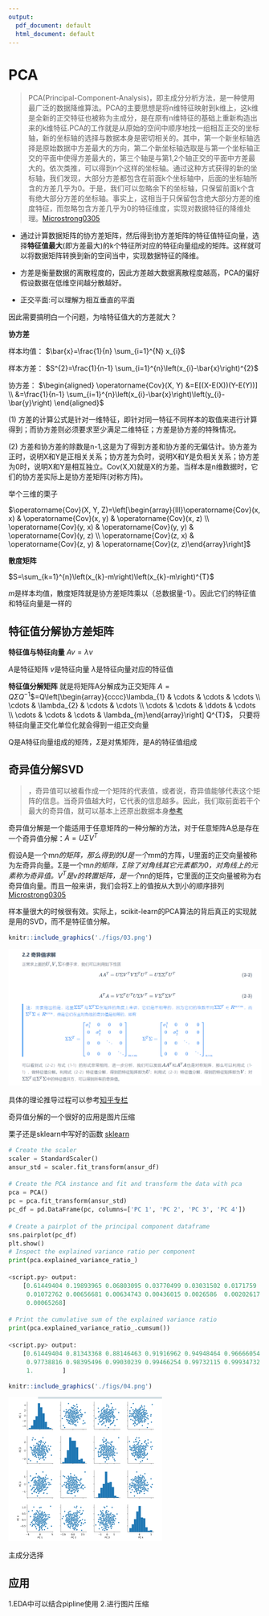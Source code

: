 ```yaml
---
output:
  pdf_document: default
  html_document: default
---
```

# PCA

>PCA(Principal-Component-Analysis)，即主成分分析方法，是一种使用最广泛的数据降维算法。PCA的主要思想是将n维特征映射到k维上，这k维是全新的正交特征也被称为主成分，是在原有n维特征的基础上重新构造出来的k维特征.PCA的工作就是从原始的空间中顺序地找一组相互正交的坐标轴，新的坐标轴的选择与数据本身是密切相关的。其中，第一个新坐标轴选择是原始数据中方差最大的方向，第二个新坐标轴选取是与第一个坐标轴正交的平面中使得方差最大的，第三个轴是与第1,2个轴正交的平面中方差最大的。依次类推，可以得到n个这样的坐标轴。通过这种方式获得的新的坐标轴，我们发现，大部分方差都包含在前面k个坐标轴中，后面的坐标轴所含的方差几乎为0。于是，我们可以忽略余下的坐标轴，只保留前面k个含有绝大部分方差的坐标轴。事实上，这相当于只保留包含绝大部分方差的维度特征，而忽略包含方差几乎为0的特征维度，实现对数据特征的降维处理。[Microstrong0305](https://blog.csdn.net/program_developer/article/details/80632779)

- 通过计算数据矩阵的协方差矩阵，然后得到协方差矩阵的特征值特征向量，选择**特征值最大**(即方差最大)的k个特征所对应的特征向量组成的矩阵。这样就可以将数据矩阵转换到新的空间当中，实现数据特征的降维。

- 方差是衡量数据的离散程度的，因此方差越大数据离散程度越高，PCA的偏好假设数据在低维空间越分散越好。

- 正交平面:可以理解为相互垂直的平面

因此需要搞明白一个问题，为啥特征值大的方差就大？

**协方差**

样本均值：
$\bar{x}=\frac{1}{n} \sum_{i=1}^{N} x_{i}$

样本方差：
$S^{2}=\frac{1}{n-1} \sum_{i=1}^{n}\left(x_{i}-\bar{x}\right)^{2}$

协方差：
$\begin{aligned} \operatorname{Cov}(X, Y) &=E[(X-E(X))(Y-E(Y))] \\ &=\frac{1}{n-1} \sum_{i=1}^{n}\left(x_{i}-\bar{x}\right)\left(y_{i}-\bar{y}\right) \end{aligned}$

(1) 方差的计算公式是针对一维特征，即针对同一特征不同样本的取值来进行计算得到；而协方差则必须要求至少满足二维特征；方差是协方差的特殊情况。

(2) 方差和协方差的除数是n-1,这是为了得到方差和协方差的无偏估计。协方差为正时，说明X和Y是正相关关系；协方差为负时，说明X和Y是负相关关系；协方差为0时，说明X和Y是相互独立。Cov(X,X)就是X的方差。当样本是n维数据时，它们的协方差实际上是协方差矩阵(对称方阵)。

举个三维的栗子

$\operatorname{Cov}(X, Y, Z)=\left[\begin{array}{lll}\operatorname{Cov}(x, x) & \operatorname{Cov}(x, y) & \operatorname{Cov}(x, z) \\ \operatorname{Cov}(y, x) & \operatorname{Cov}(y, y) & \operatorname{Cov}(y, z) \\ \operatorname{Cov}(z, x) & \operatorname{Cov}(z, y) & \operatorname{Cov}(z, z)\end{array}\right]$

**散度矩阵**

$S=\sum_{k=1}^{n}\left(x_{k}-m\right)\left(x_{k}-m\right)^{T}$

$m$是样本均值，散度矩阵就是协方差矩阵乘以（总数据量-1）。因此它们的特征值和特征向量是一样的

## 特征值分解协方差矩阵

**特征值与特征向量**
$A v=\lambda v$

$A$是特征矩阵
$v$是特征向量
$\lambda$是特征向量对应的特征值

**特征值分解矩阵**
就是将矩阵A分解成为正交矩阵
$A=Q \Sigma Q^{-1}$$=Q\left[\begin{array}{cccc}\lambda_{1} & \cdots & \cdots & \cdots \\ \cdots & \lambda_{2} & \cdots & \cdots \\ \cdots & \cdots & \ddots & \cdots \\ \cdots & \cdots & \cdots & \lambda_{m}\end{array}\right] Q^{T}$，
只要将特征向量正交化单位化就会得到一组正交向量

Q是A特征向量组成的矩阵，$\Sigma$是对焦矩阵，是A的特征值组成

## 奇异值分解SVD

>，奇异值可以被看作成一个矩阵的代表值，或者说，奇异值能够代表这个矩阵的信息。当奇异值越大时，它代表的信息越多。因此，我们取前面若干个最大的奇异值，就可以基本上还原出数据本身[参考](https://www.cnblogs.com/endlesscoding/p/10033527.html)



奇异值分解是一个能适用于任意矩阵的一种分解的方法，对于任意矩阵A总是存在一个奇异值分解：$A=U \Sigma V^{T}$

假设A是一个m*n的矩阵，那么得到的U是一个m*m的方阵，U里面的正交向量被称为左奇异向量。Σ是一个m*n的矩阵，Σ除了对角线其它元素都为0，对角线上的元素称为奇异值。$V^{T}$是v的转置矩阵，是一个n*n的矩阵，它里面的正交向量被称为右奇异值向量。而且一般来讲，我们会将Σ上的值按从大到小的顺序排列[Microstrong0305](https://blog.csdn.net/program_developer/article/details/80632779)

样本量很大的时候很有效。实际上，scikit-learn的PCA算法的背后真正的实现就是用的SVD，而不是特征值分解。

```r
knitr::include_graphics('./figs/03.png')
```

<img src="./figs/03.png" width="766" />



具体的理论推导过程可以参考[知乎专栏](https://zhuanlan.zhihu.com/p/47858230)


奇异值分解的一个很好的应用是图片压缩

栗子还是sklearn中写好的函数
[sklearn](https://scikit-learn.org/stable/modules/generated/sklearn.decomposition.PCA.html#sklearn.decomposition.PCA)

```python
# Create the scaler
scaler = StandardScaler()
ansur_std = scaler.fit_transform(ansur_df)

# Create the PCA instance and fit and transform the data with pca
pca = PCA()
pc = pca.fit_transform(ansur_std)
pc_df = pd.DataFrame(pc, columns=['PC 1', 'PC 2', 'PC 3', 'PC 4'])

# Create a pairplot of the principal component dataframe
sns.pairplot(pc_df)
plt.show()
# Inspect the explained variance ratio per component
print(pca.explained_variance_ratio_)

<script.py> output:
    [0.61449404 0.19893965 0.06803095 0.03770499 0.03031502 0.0171759
     0.01072762 0.00656681 0.00634743 0.00436015 0.0026586  0.00202617
     0.00065268]

# Print the cumulative sum of the explained variance ratio
print(pca.explained_variance_ratio_.cumsum())

<script.py> output:
    [0.61449404 0.81343368 0.88146463 0.91916962 0.94948464 0.96666054
     0.97738816 0.98395496 0.99030239 0.99466254 0.99732115 0.99934732
     1.        ]
```


```r
knitr::include_graphics('./figs/04.png')
```

<img src="./figs/04.png" width="306" />


主成分选择

## 应用

1.EDA中可以结合pipline使用
2.进行图片压缩


